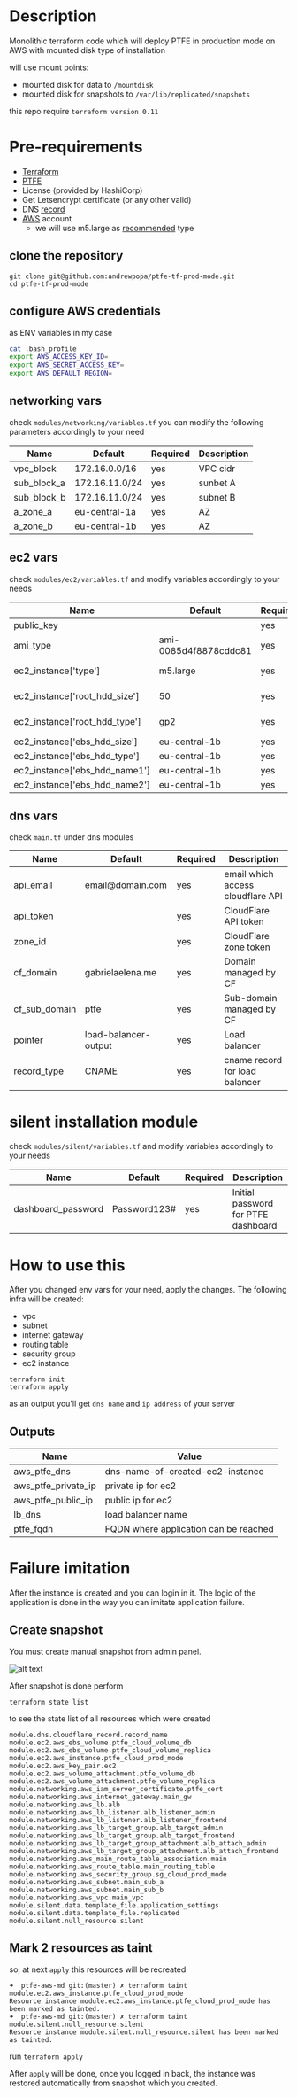 # Description

Monolithic terraform code which will deploy PTFE in production mode on AWS with mounted disk type of installation

will use mount points:
- mounted disk for data to `/mountdisk`
- mounted disk for snapshots to `/var/lib/replicated/snapshots`

this repo require `terraform version 0.11`

# Pre-requirements

- [Terraform](https://www.terraform.io)
- [PTFE](https://www.terraform.io/docs/enterprise/index.html)
- License (provided by HashiCorp)
- Get Letsencrypt certificate (or any other valid)
- DNS [record](https://www.cloudflare.com/)
- [AWS](https://aws.amazon.com) account
  - we will use m5.large as [recommended](https://www.terraform.io/docs/enterprise/before-installing/reference-architecture/aws.html) type

## clone the repository

```
git clone git@github.com:andrewpopa/ptfe-tf-prod-mode.git
cd ptfe-tf-prod-mode
```

## configure AWS credentials

as ENV variables in my case

```bash
cat .bash_profile
export AWS_ACCESS_KEY_ID=
export AWS_SECRET_ACCESS_KEY=
export AWS_DEFAULT_REGION=
```

## networking vars

check `modules/networking/variables.tf` you can modify the following parameters accordingly to your need 

| **Name**  | **Default** | **Required** | **Description** |
| ------------- | ------------- | ------------- | ------------- | 
| vpc_block | 172.16.0.0/16 | yes | VPC cidr |
| sub_block_a | 172.16.11.0/24 | yes | sunbet A |
| sub_block_b | 172.16.11.0/24 | yes | subnet B |
| a_zone_a | eu-central-1a | yes | AZ |
| a_zone_b | eu-central-1b | yes | AZ|


## ec2 vars

check `modules/ec2/variables.tf` and modify variables accordingly to your needs 

| **Name**  | **Default** | **Required** | **Description** |
| ------------- | ------------- | ------------- | ------------- |
public_key |  | yes | Public key
ami_type | ami-0085d4f8878cddc81 | yes | sunbet A 
ec2_instance['type'] | m5.large | yes | EC instance type
ec2_instance['root_hdd_size']  | 50 | yes | root hdd size 
ec2_instance['root_hdd_type']  | gp2 | yes | root hdd type
ec2_instance['ebs_hdd_size']  | eu-central-1b | yes | hdd size
ec2_instance['ebs_hdd_type']  | eu-central-1b | yes | hdd type
ec2_instance['ebs_hdd_name1']  | eu-central-1b | yes | hdd1 name
ec2_instance['ebs_hdd_name2']  | eu-central-1b | yes | hdd2 name


## dns vars

check `main.tf` under dns modules

| **Name**  | **Default** | **Required** | **Description** |
| ------------- | ------------- | ------------- | ------------- | 
api_email | email@domain.com | yes | email which access cloudflare API
api_token |  | yes | CloudFlare API token
zone_id |  | yes | CloudFlare zone token
cf_domain  | gabrielaelena.me | yes | Domain managed by CF 
cf_sub_domain  | ptfe | yes | Sub-domain managed by CF
pointer | load-balancer-output | yes | Load balancer
record_type  | CNAME | yes | cname record for load balancer

# silent installation module

check `modules/silent/variables.tf` and modify variables accordingly to your needs 

| **Name**  | **Default** | **Required** | **Description** |
| ------------- | ------------- | ------------- | ------------- | 
dashboard_password | Password123# | yes | Initial password for PTFE dashboard

# How to use this

After you changed env vars for your need, apply the changes. The following infra will be created:
- vpc
- subnet
- internet gateway
- routing table
- security group
- ec2 instance

```
terraform init 
terraform apply
```

as an output you'll get `dns name` and `ip address` of your server


## Outputs
| **Name**  | **Value** |
| ------------- | ------------- |
aws_ptfe_dns | dns-name-of-created-ec2-instance
aws_ptfe_private_ip | private ip for ec2
aws_ptfe_public_ip | public ip for ec2
lb_dns | load balancer name
ptfe_fqdn | FQDN where application can be reached

# Failure imitation

After the instance is created and you can login in it. The logic of the application is done in the way you can imitate application failure.

## Create snapshot

You must create manual snapshot from admin panel.

![alt text](img/create_snapshot.png "Create snapshot")

After snapshot is done perform 

`terraform state list`

to see the state list of all resources which were created


```
module.dns.cloudflare_record.record_name
module.ec2.aws_ebs_volume.ptfe_cloud_volume_db
module.ec2.aws_ebs_volume.ptfe_cloud_volume_replica
module.ec2.aws_instance.ptfe_cloud_prod_mode
module.ec2.aws_key_pair.ec2
module.ec2.aws_volume_attachment.ptfe_volume_db
module.ec2.aws_volume_attachment.ptfe_volume_replica
module.networking.aws_iam_server_certificate.ptfe_cert
module.networking.aws_internet_gateway.main_gw
module.networking.aws_lb.alb
module.networking.aws_lb_listener.alb_listener_admin
module.networking.aws_lb_listener.alb_listener_frontend
module.networking.aws_lb_target_group.alb_target_admin
module.networking.aws_lb_target_group.alb_target_frontend
module.networking.aws_lb_target_group_attachment.alb_attach_admin
module.networking.aws_lb_target_group_attachment.alb_attach_frontend
module.networking.aws_main_route_table_association.main
module.networking.aws_route_table.main_routing_table
module.networking.aws_security_group.sg_cloud_prod_mode
module.networking.aws_subnet.main_sub_a
module.networking.aws_subnet.main_sub_b
module.networking.aws_vpc.main_vpc
module.silent.data.template_file.application_settings
module.silent.data.template_file.replicated
module.silent.null_resource.silent
```

## Mark 2 resources as taint 
so, at next `apply` this resources will be recreated

```
➜  ptfe-aws-md git:(master) ✗ terraform taint module.ec2.aws_instance.ptfe_cloud_prod_mode
Resource instance module.ec2.aws_instance.ptfe_cloud_prod_mode has been marked as tainted.
➜  ptfe-aws-md git:(master) ✗ terraform taint module.silent.null_resource.silent
Resource instance module.silent.null_resource.silent has been marked as tainted.
```

run `terraform apply`

After `apply` will be done, once you logged in back, the instance was restored automatically from snapshot which you created.


